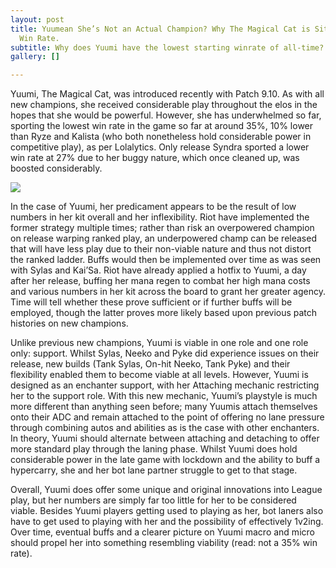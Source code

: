 ```yaml
---
layout: post
title: Yuumean She’s Not an Actual Champion? Why The Magical Cat is Sitting at 35%
  Win Rate.
subtitle: Why does Yuumi have the lowest starting winrate of all-time?
gallery: []

---
```


Yuumi, The Magical Cat, was introduced recently with Patch 9.10. As with all new champions, she received considerable play throughout the elos in the hopes that she would be powerful. However, she has underwhelmed so far, sporting the lowest win rate in the game so far at around 35%, 10% lower than Ryze and Kalista (who both nonetheless hold considerable power in competitive play), as per Lolalytics. Only release Syndra sported a lower win rate at 27% due to her buggy nature, which once cleaned up, was boosted considerably.

![](https://unswlolsoc.github.io/LoLSocWebpage/uploads/yuumi-winrate.jpg)

In the case of Yuumi, her predicament appears to be the result of low numbers in her kit overall and her inflexibility. Riot have implemented the former strategy multiple times; rather than risk an overpowered champion on release warping ranked play, an underpowered champ can be released that will have less play due to their non-viable nature and thus not distort the ranked ladder. Buffs would then be implemented over time as was seen with Sylas and Kai’Sa. Riot have already applied a hotfix to Yuumi, a day after her release, buffing her mana regen to combat her high mana costs and various numbers in her kit across the board to grant her greater agency. Time will tell whether these prove sufficient or if further buffs will be employed, though the latter proves more likely based upon previous patch histories on new champions.

Unlike previous new champions, Yuumi is viable in one role and one role only: support. Whilst Sylas, Neeko and Pyke did experience issues on their release, new builds (Tank Sylas, On-hit Neeko, Tank Pyke) and their flexibility enabled them to become viable at all levels. However, Yuumi is designed as an enchanter support, with her Attaching mechanic restricting her to the support role. With this new mechanic, Yuumi’s playstyle is much more different than anything seen before; many Yuumis attach themselves onto their ADC and remain attached to the point of offering no lane pressure through combining autos and abilities as is the case with other enchanters. In theory, Yuumi should alternate between attaching and detaching to offer more standard play through the laning phase. Whilst Yuumi does hold considerable power in the late game with lockdown and the ability to buff a hypercarry, she and her bot lane partner struggle to get to that stage.

Overall, Yuumi does offer some unique and original innovations into League play, but her numbers are simply far too little for her to be considered viable. Besides Yuumi players getting used to playing as her, bot laners also have to get used to playing with her and the possibility of effectively 1v2ing. Over time, eventual buffs and a clearer picture on Yuumi macro and micro should propel her into something resembling viability (read: not a 35% win rate).